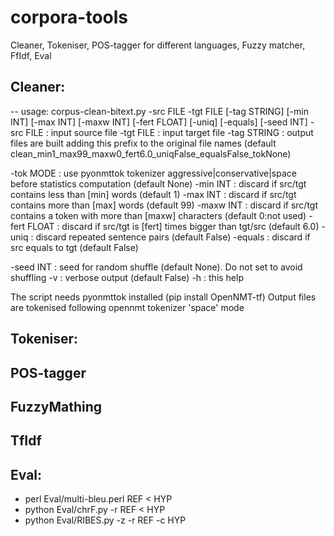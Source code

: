 # corpora-tools
Cleaner, Tokeniser, POS-tagger for different languages, Fuzzy matcher, FfIdf, Eval

## Cleaner:

-- usage: corpus-clean-bitext.py -src FILE -tgt FILE [-tag STRING] [-min INT] [-max INT] [-maxw INT] [-fert FLOAT] [-uniq] [-equals] [-seed INT]
   -src   FILE : input source file
   -tgt   FILE : input target file
   -tag STRING : output files are built adding this prefix to the original file names (default clean_min1_max99_maxw0_fert6.0_uniqFalse_equalsFalse_tokNone)

   -tok   MODE : use pyonmttok tokenizer aggressive|conservative|space before statistics computation (default None)
   -min    INT : discard if src/tgt contains less than [min] words (default 1)
   -max    INT : discard if src/tgt contains more than [max] words (default 99)
   -maxw   INT : discard if src/tgt contains a token with more than [maxw] characters (default 0:not used)
   -fert FLOAT : discard if src/tgt is [fert] times bigger than tgt/src (default 6.0)
   -uniq       : discard repeated sentence pairs (default False)
   -equals     : discard if src equals to tgt (default False)

   -seed   INT : seed for random shuffle (default None). Do not set to avoid shuffling
   -v          : verbose output (default False)
   -h          : this help

   The script needs pyonmttok installed (pip install OpenNMT-tf)
   Output files are tokenised following opennmt tokenizer 'space' mode

## Tokeniser:

## POS-tagger

## FuzzyMathing

## TfIdf

## Eval:
* perl Eval/multi-bleu.perl REF < HYP
* python Eval/chrF.py  -r  REF < HYP
* python Eval/RIBES.py -z -r REF -c HYP
